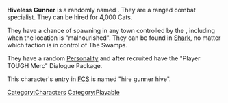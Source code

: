 **Hiveless Gunner** is a randomly named [](Generic_Recruits.md). They are a ranged combat
specialist. They can be hired for 4,000 Cats.

They have a chance of spawning in any town controlled by the [](02%20-%20Projects%20&%20Wikis/Kenshi/Kenshi%20Wiki/Kenshi%20Wiki%20Template/United_Cities.md), including when the location is
"malnourished". They can be found in [Shark](Shark.md "wikilink"), no
matter which faction is in control of The Swamps.

They have a random [Personality](Personality.md "wikilink") and after
recruited have the "Player TOUGH Merc" Dialogue Package.

This character's entry in [FCS](Forgotten_Construction_Set.md "wikilink")
is named "hire gunner hive".

[Category:Characters](Category:Characters "wikilink")
[Category:Playable](Category:Playable "wikilink")